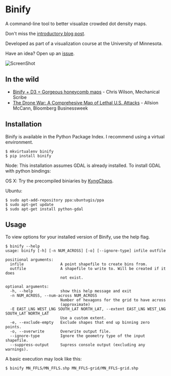 Binify
======
A command-line tool to better visualize crowded dot density maps.

Don't miss the [introductory blog post](http://kevin.schaul.io/2013/04/18/introducing-binify/).

Developed as part of a visualization course at the University of Minnesota.

Have an idea? Open up an [issue](https://github.com/kevinschaul/binify/issues).

![ScreenShot](http://kevin.schaul.io/assets/posts/2013-04-19-introducing-binify/binify-before-after.png)

In the wild
-----------

- [Binify + D3 = Gorgeous honeycomb maps](http://mechanicalscribe.com/notes/binify-d3-topojson-tutorial/) - Chris Wilson, Mechanical Scribe
- [The Drone War: A Comprehesive Map of Lethal U.S. Attacks](http://www.businessweek.com/articles/2013-05-23/the-drone-war-a-comprehensive-map-of-lethal-u-dot-s-dot-attacks) - Allsion McCann, Bloomberg Businessweek

Installation
------------

Binify is available in the Python Package Index. I recommend using a virtual environment.

    $ mkvirtualenv binify
    $ pip install binify

Node: This installation assumes GDAL is already installed.
To install GDAL with python bindings:

OS X:
Try the precompiled biniaries by [KyngChaos](http://www.kyngchaos.com/software/frameworks).

Ubuntu:
    
    $ sudo apt-add-repository ppa:ubuntugis/ppa
    $ sudo apt-get update
    $ sudo apt-get install python-gdal

Usage
-----

To view options for your installed version of Binify, use the help flag.

    $ binify --help
    usage: binify [-h] [-n NUM_ACROSS] [-o] [--ignore-type] infile outfile

    positional arguments:
      infile                A point shapefile to create bins from.
      outfile               A shapefile to write to. Will be created if it does
                            not exist.

    optional arguments:
      -h, --help            show this help message and exit
      -n NUM_ACROSS, --num-across NUM_ACROSS
                            Number of hexagons for the grid to have across
                            (approximate)
      -E EAST_LNG WEST_LNG SOUTH_LAT NORTH_LAT, --extent EAST_LNG WEST_LNG SOUTH_LAT NORTH_LAT
                            Use a custom extent.
      -e, --exclude-empty   Exclude shapes that end up binning zero points.
      -o, --overwrite       Overwrite output file.
      --ignore-type         Ignore the geometry type of the input shapefile.
      --suppress-output     Supress console output (excluding any warnings).

A basic execution may look like this:

    $ binify MN_FFLS/MN_FFLS.shp MN_FFLS-grid/MN_FFLS-grid.shp

